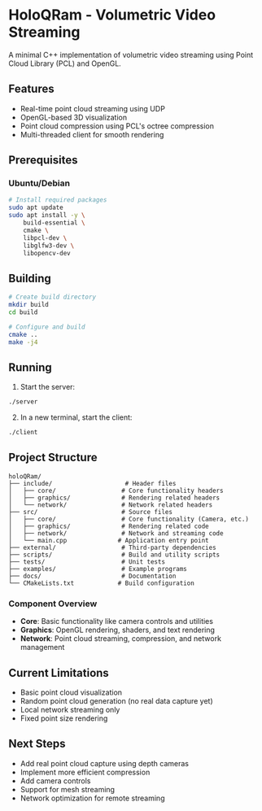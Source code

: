# HoloQRam - Volumetric Video Streaming

A minimal C++ implementation of volumetric video streaming using Point Cloud Library (PCL) and OpenGL.

## Features
- Real-time point cloud streaming using UDP
- OpenGL-based 3D visualization
- Point cloud compression using PCL's octree compression
- Multi-threaded client for smooth rendering

## Prerequisites

### Ubuntu/Debian
```bash
# Install required packages
sudo apt update
sudo apt install -y \
    build-essential \
    cmake \
    libpcl-dev \
    libglfw3-dev \
    libopencv-dev
```

## Building

```bash
# Create build directory
mkdir build
cd build

# Configure and build
cmake ..
make -j4
```

## Running

1. Start the server:
```bash
./server
```

2. In a new terminal, start the client:
```bash
./client
```

## Project Structure

```
holoQRam/
├── include/                    # Header files
│   ├── core/                  # Core functionality headers
│   ├── graphics/              # Rendering related headers
│   └── network/               # Network related headers
├── src/                       # Source files
│   ├── core/                  # Core functionality (Camera, etc.)
│   ├── graphics/              # Rendering related code
│   ├── network/               # Network and streaming code
│   └── main.cpp              # Application entry point
├── external/                  # Third-party dependencies
├── scripts/                   # Build and utility scripts
├── tests/                     # Unit tests
├── examples/                  # Example programs
├── docs/                      # Documentation
└── CMakeLists.txt            # Build configuration
```

### Component Overview
- **Core**: Basic functionality like camera controls and utilities
- **Graphics**: OpenGL rendering, shaders, and text rendering
- **Network**: Point cloud streaming, compression, and network management

## Current Limitations
- Basic point cloud visualization
- Random point cloud generation (no real data capture yet)
- Local network streaming only
- Fixed point size rendering

## Next Steps
- Add real point cloud capture using depth cameras
- Implement more efficient compression
- Add camera controls
- Support for mesh streaming
- Network optimization for remote streaming 